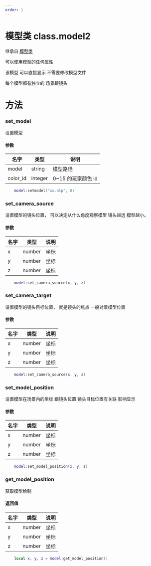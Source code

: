 ```yaml
---
order: 1
---
```


# 模型类 class.model2

继承自 [模型类](/Script/界面/模型.md)

可以使用模型的任何属性

该模型 可以直接显示 不需要修改模型文件

每个模型都有独立的 场景跟镜头

# 方法

### set_model

设置模型

#### 参数

| 名字     | 类型    | 说明               |
| -------- | ------- | ------------------ |
| model    | string  | 模型路径           |
| color_id | integer | 0~15 的玩家颜色 id |

```lua
    model:setmodel("xx.blp", 0)
```

### set_camera_source

设置模型的镜头位置， 可以决定从什么角度观察模型 镜头越远 模型越小。

#### 参数

| 名字 | 类型   | 说明 |
| ---- | ------ | ---- |
| x    | number | 坐标 |
| y    | number | 坐标 |
| z    | number | 坐标 |

```lua
    model:set_camera_source(x, y, z)
```

### set_camera_target

设置模型的镜头目标位置， 就是镜头的焦点 一般对着模型位置

#### 参数

| 名字 | 类型   | 说明 |
| ---- | ------ | ---- |
| x    | number | 坐标 |
| y    | number | 坐标 |
| z    | number | 坐标 |

```lua
    model:set_camera_source(x, y, z)
```

### set_model_position

设置模型在场景内的坐标 跟镜头位置 镜头目标位置有关联 影响显示

#### 参数

| 名字 | 类型   | 说明 |
| ---- | ------ | ---- |
| x    | number | 坐标 |
| y    | number | 坐标 |
| z    | number | 坐标 |

```lua
    model:set_model_position(x, y, z)
```

### get_model_position

获取模型绘制

#### 返回值

| 名字 | 类型   | 说明 |
| ---- | ------ | ---- |
| x    | number | 坐标 |
| y    | number | 坐标 |
| z    | number | 坐标 |

```lua
    local x, y, z = model:get_model_position()
```
